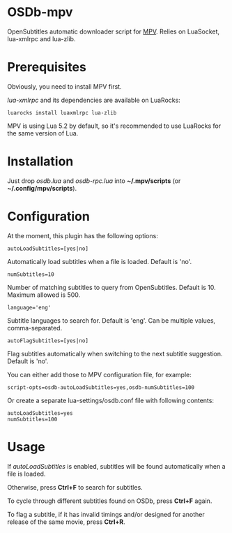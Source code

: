 # OSDb-mpv

OpenSubtitles automatic downloader script for [MPV](http://mpv.io/). Relies on LuaSocket, lua-xmlrpc and lua-zlib.

# Prerequisites

Obviously, you need to install MPV first.

*lua-xmlrpc* and its dependencies are available on LuaRocks:

    luarocks install luaxmlrpc lua-zlib

MPV is using Lua 5.2 by default, so it's recommended to use LuaRocks for the same version of Lua.

# Installation

Just drop *osdb.lua* and *osdb-rpc.lua* into **~/.mpv/scripts** (or **~/.config/mpv/scripts**).

# Configuration

At the moment, this plugin has the following options:

    autoLoadSubtitles=[yes|no]
    
Automatically load subtitles when a file is loaded. Default is 'no'.

    numSubtitles=10

Number of matching subtitles to query from OpenSubtitles. Default is 10. Maximum allowed is 500.

    language='eng'

Subtitle languages to search for. Default is 'eng'. Can be multiple values, comma-separated.

    autoFlagSubtitles=[yes|no]
    
Flag subtitles automatically when switching to the next subtitle suggestion. Default is 'no'.

You can either add those to MPV configuration file, for example:

    script-opts=osdb-autoLoadSubtitles=yes,osdb-numSubtitles=100
    
Or create a separate lua-settings/osdb.conf file with following contents:

    autoLoadSubtitles=yes
    numSubtitles=100
    
# Usage

If *autoLoadSubtitles* is enabled, subtitles will be found automatically when a file is loaded.

Otherwise, press **Ctrl+F** to search for subtitles.

To cycle through different subtitles found on OSDb, press **Ctrl+F** again.

To flag a subtitle, if it has invalid timings and/or designed for another release of the same movie, press **Ctrl+R**.

